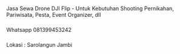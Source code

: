 ###
Jasa Sewa Drone DJI Flip - Untuk Kebutuhan Shooting Pernikahan, Pariwisata, Pesta, Event Organizer, dll 
###
Whatsapp 081399453242
###
Lokasi : Sarolangun Jambi
